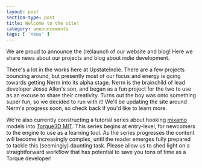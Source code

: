 ```yaml
---
layout: post
section-type: post
title: Welcome to the site!
category: announcements
tags: [ 'news' ]
---
```


We are proud to announce the (re)launch of our website and blog! Here we share news about our projects and blog about indie development.

There's a lot in the works here at UpstateIndie. There are a few projects bouncing around, but presently most of our focus and energy is going towards getting Nerm into its alpha stage. Nerm is the brainchild of lead developer Jesse Allen's son, and began as a fun project for the two to use as an excuse to share their creativity. Turns out the boy was onto something super fun, so we decided to run with it! We'll be updating the site around Nerm's progress soon, so check back if you'd like to learn more.

We're also currently constructing a tutorial series about hooking <a href="https://www.mixamo.com/#/" target="_blank">mixamo</a> models into <a href="http://torque3d.org/" target="_blank">Torque3D MIT</a>. This series begins at entry-level, for newcomers to the engine to use as a learning tool. As the series progresses the content will become increasingly complex, until the reader emerges fully prepared to tackle this (seemingly) daunting task. Please allow us to shed light on a straightforward workflow that has potential to save you tons of time as a Torque developer!
